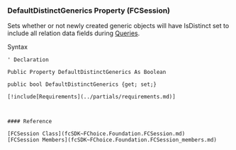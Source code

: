 ﻿### DefaultDistinctGenerics Property (FCSession)

Sets whether or not newly created generic objects will have IsDistinct set to include all relation data fields during [Queries](fcSDK~FChoice.Foundation.FCGeneric~Query.md).

Syntax

```vbnet
' Declaration

Public Property DefaultDistinctGenerics As Boolean

public bool DefaultDistinctGenerics {get; set;}

[!include[Requirements](../partials/requirements.md)]



#### Reference

[FCSession Class](fcSDK~FChoice.Foundation.FCSession.md)  
[FCSession Members](fcSDK~FChoice.Foundation.FCSession_members.md)
